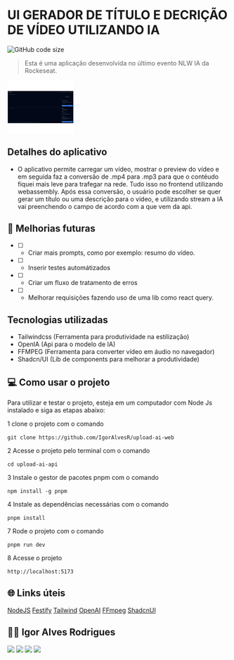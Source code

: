 # UI GERADOR DE TÍTULO E DECRIÇÃO DE VÍDEO UTILIZANDO IA

![GitHub code size](https://img.shields.io/github/languages/code-size/igoralvesr/upload-ai-web)

> Esta é uma aplicação desenvolvida no último evento NLW IA da Rockeseat.

<div style="width:100%; display:flex; align-items:center; gap:16px">
    <img src="./public/app.png" width="30%">
</div>

## Detalhes do aplicativo

- O aplicativo permite carregar um vídeo, mostrar o preview do vídeo e em seguida faz a conversão de .mp4 para .mp3
para que o contéudo fiquei mais leve para trafegar na rede. Tudo isso no frontend utilizando webassembly. Após essa
conversão, o usuário pode escolher se quer gerar um título ou uma descrição para o vídeo, e utilizando stream a IA
vai preenchendo o campo de acordo com a que vem da api.

## 🚀 Melhorias futuras
- [ ] - Criar mais prompts, como por exemplo: resumo do vídeo.
- [ ] - Inserir testes automátizados
- [ ] - Criar um fluxo de tratamento de erros
- [ ] - Melhorar requisições fazendo uso de uma lib como react query.

## Tecnologias utilizadas

- Tailwindcss (Ferramenta para produtividade na estilização)
- OpenIA (Api para o modelo de IA)
- FFMPEG (Ferramenta para converter vídeo em áudio no navegador)
- Shadcn/UI (Lib de components para melhorar a produtividade)

## 💻 Como usar o projeto
Para utilizar e testar o projeto, esteja em um computador com Node Js instalado e siga as
etapas abaixo:

1 clone o projeto com o comando
```
git clone https://github.com/IgorAlvesR/upload-ai-web
```
2 Acesse o projeto pelo terminal com o comando
```
cd upload-ai-api
```
3 Instale o gestor de pacotes pnpm com o comando
```
npm install -g pnpm
```
4 Instale as dependências necessárias com o comando
```
pnpm install
```
7 Rode o projeto com o comando
```
pnpm run dev
```
8 Acesse o projeto
```
http://localhost:5173
```

## 🌐 Links úteis
[NodeJS](https://nodejs.org/en/download)
[Festify](https://fastify.dev/)
[Tailwind](https://tailwindcss.com/)
[OpenAI](https://platform.openai.com/)
[FFmpeg](https://ffmpegwasm.netlify.app/)
[ShadcnUI](https://ui.shadcn.com/)


## 🧑‍💻 Igor Alves Rodrigues

[<img
    src="https://img.shields.io/badge/linkedin-%230077B5.svg?&style=for-the-badge&logo=linkedin&logoColor=white" />](https://www.linkedin.com/in/igor-alves-rodrigues-7941a116b/)
[<img
    src=" https://img.shields.io/badge/GitHub-100000?style=for-the-badge&logo=github&logoColor=white" />](https://gthub.com/igoralvesr)
[<img
    src="https://img.shields.io/badge/WhatsApp-25D366?style=for-the-badge&logo=whatsapp&logoColor=white" />](http://wa.me/5548998434969)
[<img src="https://img.shields.io/website-up-down-green-red/http/shields.io.svg"
    height="28" />](https://igoralvesr.github.io)